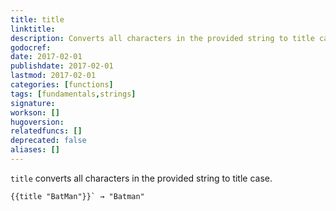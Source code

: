 ```yaml
---
title: title
linktitle:
description: Converts all characters in the provided string to title case.
godocref:
date: 2017-02-01
publishdate: 2017-02-01
lastmod: 2017-02-01
categories: [functions]
tags: [fundamentals,strings]
signature:
workson: []
hugoversion:
relatedfuncs: []
deprecated: false
aliases: []
---
```



`title` converts all characters in the provided string to title case.

```
{{title "BatMan"}}` → "Batman"
```
